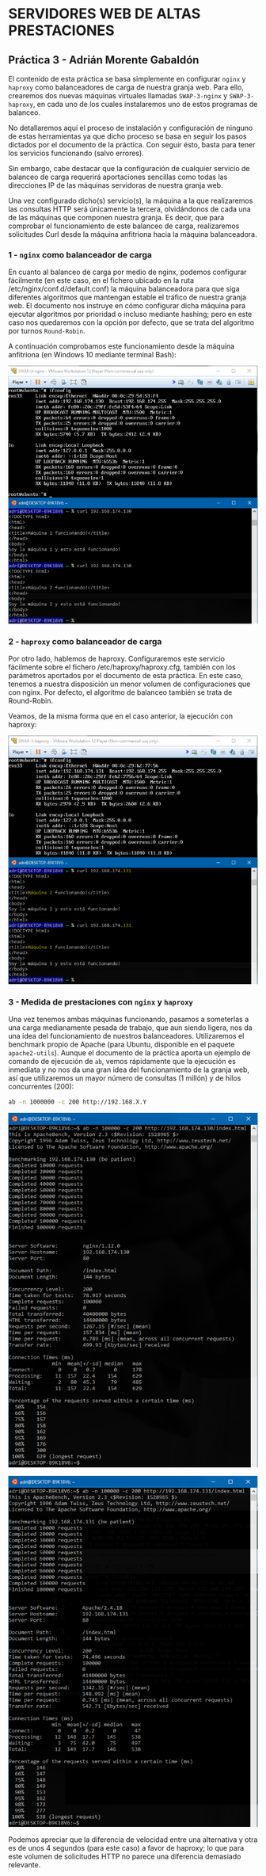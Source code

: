 # SERVIDORES WEB DE ALTAS PRESTACIONES
## Práctica 3 - Adrián Morente Gabaldón

El contenido de esta práctica se basa simplemente en configurar ```nginx``` y ```haproxy``` como balanceadores de carga de nuestra granja web. Para ello, crearemos dos nuevas máquinas virtuales llamadas ```SWAP-3-nginx``` y ```SWAP-3-haproxy```, en cada uno de los cuales instalaremos uno de estos programas de balanceo.

No detallaremos aquí el proceso de instalación y configuración de ninguno de estas herramientas ya que dicho proceso se basa en seguir los pasos dictados por el documento de la práctica. Con seguir ésto, basta para tener los servicios funcionando (salvo errores).

Sin embargo, cabe destacar que la configuración de cualquier servicio de balanceo de carga requerirá aportaciones sencillas como todas las direcciones IP de las máquinas servidoras de nuestra granja web.

Una vez configurado dicho(s) servicio(s), la máquina a la que realizaremos las consultas HTTP será únicamente la tercera, olvidándonos de cada una de las máquinas que componen nuestra granja. Es decir, que para comprobar el funcionamiento de este balanceo de carga, realizaremos solicitudes Curl desde la máquina anfitriona hacia la máquina balanceadora.

### 1 - ```nginx``` como balanceador de carga
En cuanto al balanceo de carga por medio de nginx, podemos configurar fácilmente (en este caso, en el fichero ubicado en la ruta /etc/nginx/conf.d/default.conf) la máquina balanceadora para que siga diferentes algoritmos que mantengan estable el tráfico de nuestra granja web. El documento nos instruye en cómo configurar dicha máquina para ejecutar algoritmos por prioridad o incluso mediante hashing; pero en este caso nos quedaremos con la opción por defecto, que se trata del algoritmo por turnos ```Round-Robin```.

A continuación comprobamos este funcionamiento desde la máquina anfitriona (en Windows 10 mediante terminal Bash):

![Nginx](https://github.com/adrianmorente/SWAP_UGR/blob/master/Practica3/images/demo-nginx.png)

### 2 - ```haproxy``` como balanceador de carga
Por otro lado, hablemos de haproxy. Configuraremos este servicio fácilmente sobre el fichero /etc/haproxy/haproxy.cfg, también con los parámetros aportados por el documento de esta práctica. En este caso, tenemos a nuestra disposición un menor volumen de configuraciones que con nginx. Por defecto, el algoritmo de balanceo también se trata de Round-Robin.

Veamos, de la misma forma que en el caso anterior, la ejecución con haproxy:

![Haproxy](https://github.com/adrianmorente/SWAP_UGR/blob/master/Practica3/images/demo-haproxy.png)

### 3 - Medida de prestaciones con ```nginx``` y ```haproxy```

Una vez tenemos ambas máquinas funcionando, pasamos a someterlas a una carga medianamente pesada de trabajo, que aun siendo ligera, nos da una idea del funcionamiento de nuestros balanceadores. Utilizaremos el benchmark propio de Apache (para Ubuntu, disponible en el paquete ```apache2-utils```). Aunque el documento de la práctica aporta un ejemplo de comando de ejecución de ```ab```, vemos rápidamente que la ejecución es inmediata y no nos da una gran idea del funcionamiento de la granja web, así que utilizaremos un mayor número de consultas (1 millón) y de hilos concurrentes (200):
```bash
ab -n 1000000 -c 200 http://192.168.X.Y
```

![BenchmarkNginx](https://github.com/adrianmorente/SWAP_UGR/blob/master/Practica3/images/ab-nginx.png)

![BenchmarkHaproxy](https://github.com/adrianmorente/SWAP_UGR/blob/master/Practica3/images/ab-haproxy.png)

Podemos apreciar que la diferencia de velocidad entre una alternativa y otra es de unos 4 segundos (para este caso) a favor de haproxy; lo que para este volumen de solicitudes HTTP no parece una diferencia demasiado relevante.
